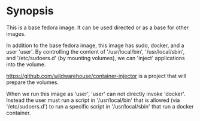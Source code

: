 <!--
# This file is part of fedora.
#
#    chown is free software: you can redistribute it and/or modify
#    it under the terms of the GNU General Public License as published by
#    the Free Software Foundation, either version 3 of the License, or
#    (at your option) any later version.
#
#    chown is distributed in the hope that it will be useful,
#    but WITHOUT ANY WARRANTY; without even the implied warranty of
#    MERCHANTABILITY or FITNESS FOR A PARTICULAR PURPOSE.  See the
#    GNU General Public License for more details.
#
#    You should have received a copy of the GNU General Public License
#    along with chown .  If not, see <http://www.gnu.org/licenses/>.
-->
# Synopsis
This is a base fedora image.
It can be used directed or as a base for other images.

In addition to the base fedora image, this image has sudo, docker, and a user 'user'.
By controlling the content of '/usr/local/bin', '/usr/local/sbin', and '/etc/sudoers.d' (by mounting volumes), we can 'inject' applications into the volume.

https://github.com/wildwarehouse/container-injector is a project that will prepare the volumes.

When we run this image as 'user', 'user' can not directly invoke 'docker'.
Instead the user must run a script in '/usr/local/bin' that is allowed (via '/etc/sudoers.d') to run a specific script in '/usr/local/sbin' that run a docker container.
